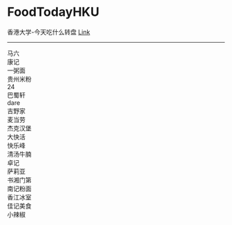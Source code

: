 # FoodTodayHKU
香港大学-今天吃什么转盘
[Link](https://edcc1015.github.io/FoodTodayHKU/)
***
马六  
康记  
一粥面  
贵州米粉  
24  
巴蜀轩  
dare  
吉野家  
麦当劳  
杰克汉堡  
大快活  
快乐峰  
清汤牛腩  
卓记  
萨莉亚  
书湘门第  
南记粉面  
香江冰室  
佳记美食  
小辣椒  
